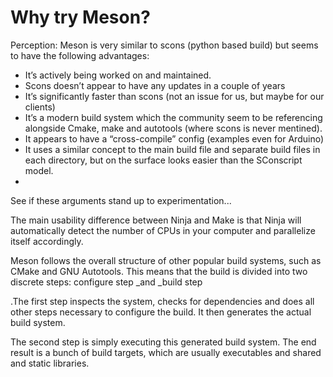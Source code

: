 # Why try Meson?

Perception: Meson is very similar to scons \(python based build\) but seems to have the following advantages:

* It’s actively being worked on and maintained. 
* Scons doesn’t appear to have any updates in a couple of years
* It’s significantly faster than scons \(not an issue for us, but maybe for our clients\)
* It’s a modern build system which the community seem to be referencing alongside Cmake, make and autotools \(where scons is never mentined\).
* It appears to have a “cross-compile” config \(examples even for Arduino\)
* It uses a similar concept to the main build file and separate build files in each directory, but on the surface looks easier than the SConscript model. 
* 
See if these arguments stand up to experimentation...

The main usability difference between Ninja and Make is that Ninja will automatically detect the number of CPUs in your computer and parallelize itself accordingly.

Meson follows the overall structure of other popular build systems, such as CMake and GNU Autotools. This means that the build is divided into two discrete steps: configure step \_and \_build step

.The first step inspects the system, checks for dependencies and does all other steps necessary to configure the build. It then generates the actual build system.

The second step is simply executing this generated build system. The end result is a bunch of build targets, which are usually executables and shared and static libraries.



